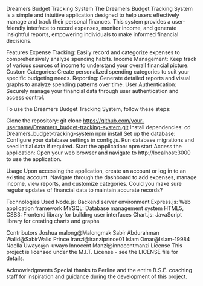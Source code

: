 Dreamers Budget Tracking System
The Dreamers Budget Tracking System is a simple and intuitive application designed to help users effectively manage and track their personal finances. This system provides a user-friendly interface to record expenses, monitor income, and generate insightful reports, empowering individuals to make informed financial decisions.

Features
Expense Tracking: Easily record and categorize expenses to comprehensively analyze spending habits.
Income Management: Keep track of various sources of income to understand your overall financial picture.
Custom Categories: Create personalized spending categories to suit your specific budgeting needs.
Reporting: Generate detailed reports and visual graphs to analyze spending patterns over time.
User Authentication: Securely manage your financial data through user authentication and access control.

To use the Dreamers Budget Tracking System, follow these steps:

Clone the repository:
git clone https://github.com/your-username/Dreamers_budget-tracking-system.git
Install dependencies:
cd Dreamers_budget-tracking-system
npm install
Set up the database:
Configure your database settings in config.js.
Run database migrations and seed initial data if required.
Start the application:
npm start
Access the application:
Open your web browser and navigate to http://localhost:3000 to use the application.

Usage
Upon accessing the application, create an account or log in to an existing account.
Navigate through the dashboard to add expenses, manage income, view reports, and customize categories.
Could you make sure regular updates of financial data to maintain accurate records?

Technologies Used
Node.js: Backend server environment
Express.js: Web application framework
MYSQL: Database management system
HTML5, CSS3: Frontend library for building user interfaces
Chart.js: JavaScript library for creating charts and graphs

Contributors
Joshua malong@Malongmak
Sabir Abdurahman Walid@SabirWalid
Prince Iranzi@iranziprince01
Islam Omar@Islam-19984
Noella Uwayo@n-uwayo
Innocent Manzi@innocentmanzi
License
This project is licensed under the M.I.T. License - see the LICENSE file for details.

Acknowledgments
Special thanks to Perline and the entire B.S.E. coaching staff for inspiration and guidance during the development of this project.



